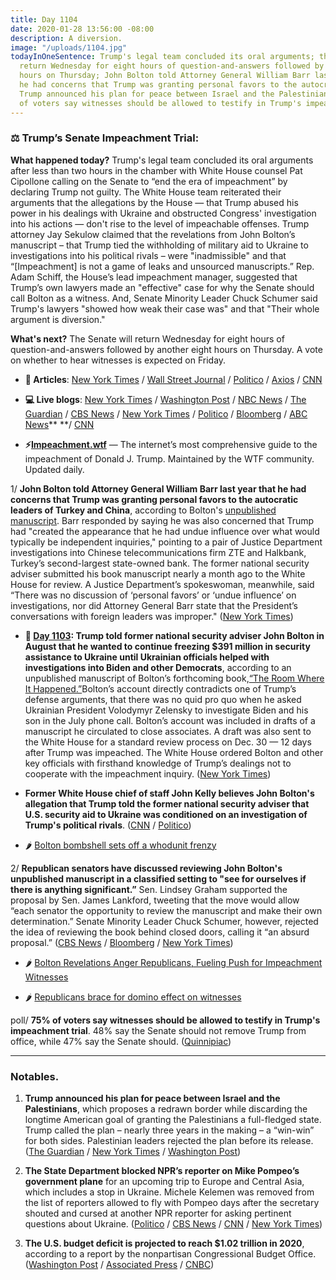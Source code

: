 ```yaml
---
title: Day 1104
date: 2020-01-28 13:56:00 -08:00
description: A diversion.
image: "/uploads/1104.jpg"
todayInOneSentence: Trump's legal team concluded its oral arguments; the Senate will
  return Wednesday for eight hours of question-and-answers followed by another eight
  hours on Thursday; John Bolton told Attorney General William Barr last year that
  he had concerns that Trump was granting personal favors to the autocratic leaders;
  Trump announced his plan for peace between Israel and the Palestinians; and 75%
  of voters say witnesses should be allowed to testify in Trump's impeachment trial.
---
```


### ⚖️ Trump’s Senate Impeachment Trial:

**What happened today?** Trump's legal team concluded its oral arguments after less than two hours in the chamber with White House counsel Pat Cipollone calling on the Senate to “end the era of impeachment” by declaring Trump not guilty. The White House team reiterated their arguments that the allegations by the House — that Trump abused his power in his dealings with Ukraine and obstructed Congress' investigation into his actions — don't rise to the level of impeachable offenses. Trump attorney Jay Sekulow claimed that the revelations from John Bolton’s manuscript – that Trump tied the withholding of military aid to Ukraine to investigations into his political rivals – were "inadmissible" and that “\[Impeachment\] is not a game of leaks and unsourced manuscripts.” Rep. Adam Schiff, the House’s lead impeachment manager, suggested that Trump’s own lawyers made an "effective" case for why the Senate should call Bolton as a witness. And, Senate Minority Leader Chuck Schumer said Trump's lawyers "showed how weak their case was" and that "Their whole argument is diversion."

**What's next?** The Senate will return Wednesday for eight hours of question-and-answers followed by another eight hours on Thursday. A vote on whether to hear witnesses is expected on Friday.

* **📝 Articles**: [New York Times](https://www.nytimes.com/2020/01/28/us/politics/donald-trump.html) / [Wall Street Journal](https://www.wsj.com/articles/trump-defense-team-to-close-arguments-complicated-by-bolton-reports-11580215229) / [Politico](https://www.politico.com/news/2020/01/28/trump-impeachment-defense-senate-trial-107544?cid=impch_m) / [Axios](https://www.axios.com/trump-impeachment-trial-recap-day-6-republicans-close-faf7a5bf-27ae-431f-a47c-618522f85a7c.html) / [CNN](https://www.cnn.com/2020/01/28/politics/republican-trump-aid-impeachable/index.html)

* **💻 Live blogs**: [New York Times](https://www.nytimes.com/live/2020/impeachment-trial-live-01-28) / [Washington Post](https://www.washingtonpost.com/politics/impeachment-trial-live-updates/2020/01/28/8fadd30e-41bd-11ea-aa6a-083d01b3ed18_story.html) / [NBC News](https://www.nbcnews.com/politics/trump-impeachment-inquiry/live-blog/trump-impeachment-trial-live-coverage-president-s-defense-begins-day-n1123301) / [The Guardian](https://www.theguardian.com/us-news/live/2020/jan/28/trump-impeachment-trial-live-news-bolton-witnesses-romney-collins-2020-latest-updates) / [CBS News](https://www.cbsnews.com/live-updates/impeachment-trial-trump-day-7-defense-2020-01-28-live-updating/) / [New York Times](https://www.nytimes.com/2020/01/27/us/politics/impeachment-live.html) / [Politico](https://www.politico.com/news/2020/01/28/senate-impeachment-trial-live-coverage-and-highlights-107534) / [Bloomberg](https://www.bloomberg.com/news/articles/2020-01-28/trump-lawyers-to-finish-defense-argument-impeachment-update) / [ABC News](https://abcnews.go.com/Politics/senate-impeachment-trial-live-updates-trump-legal-team/story?id=68584065)** **/ [CNN](https://www.cnn.com/politics/live-news/trump-impeachment-trial-01-28-20/index.html) 

* **⚡️[Impeachment.wtf](https://talk.whatthefuckjusthappenedtoday.com/t/the-impeachment-of-president-donald-j-trump/4547)** — The internet’s most comprehensive guide to the impeachment of Donald J. Trump. Maintained by the WTF community. Updated daily.

1/ **John Bolton told Attorney General William Barr last year that he had concerns that Trump was granting personal favors to the autocratic leaders of Turkey and China**, according to Bolton's [unpublished manuscript](https://amzn.to/36A85S8). Barr responded by saying he was also concerned that Trump had "created the appearance that he had undue influence over what would typically be independent inquiries," pointing to a pair of Justice Department investigations into Chinese telecommunications firm ZTE and Halkbank, Turkey’s second-largest state-owned bank. The former national security adviser submitted his book manuscript nearly a month ago to the White House for review. A Justice Department’s spokeswoman, meanwhile, said “There was no discussion of ‘personal favors’ or ‘undue influence’ on investigations, nor did Attorney General Barr state that the President’s conversations with foreign leaders was improper." ([New York Times](https://www.nytimes.com/2020/01/27/us/politics/john-bolton-trump-book-barr.html))

* **📌 [Day 1103](https://whatthefuckjusthappenedtoday.com/2020/01/27/day-1103/#1-trump-told-former-national-securit): Trump told former national security adviser John Bolton in August that he wanted to continue freezing $391 million in security assistance to Ukraine until Ukrainian officials helped with investigations into Biden and other Democrats**, according to an unpublished manuscript of Bolton’s forthcoming book,[“The Room Where It Happened.”](https://amzn.to/36zod6u)Bolton’s account directly contradicts one of Trump’s defense arguments, that there was no quid pro quo when he asked Ukrainian President Volodymyr Zelensky to investigate Biden and his son in the July phone call. Bolton’s account was included in drafts of a manuscript he circulated to close associates. A draft was also sent to the White House for a standard review process on Dec. 30 — 12 days after Trump was impeached. The White House ordered Bolton and other key officials with firsthand knowledge of Trump’s dealings not to cooperate with the impeachment inquiry. ([New York Times](https://www.nytimes.com/2020/01/26/us/politics/trump-bolton-book-ukraine.html))

* **Former White House chief of staff John Kelly believes John Bolton's allegation that Trump told the former national security adviser that U.S. security aid to Ukraine was conditioned on an investigation of Trump's political rivals**. ([CNN](https://www.cnn.com/2020/01/28/politics/john-kelly-believes-john-bolton/index.html) / [Politico](https://www.politico.com/news/2020/01/28/john-kelly-believe-john-bolton-107739))

* 🌶 [Bolton bombshell sets off a whodunit frenzy](https://www.politico.com/news/2020/01/27/john-bolton-book-impeachment-trial-106714)

2/ **Republican senators have discussed reviewing John Bolton's unpublished manuscript in a classified setting to "see for ourselves if there is anything significant.”** Sen. Lindsey Graham supported the proposal by Sen. James Lankford, tweeting that the move would allow “each senator the opportunity to review the manuscript and make their own determination.” Senate Minority Leader Chuck Schumer, however, rejected the idea of reviewing the book behind closed doors, calling it “an absurd proposal.” ([CBS News](https://www.cbsnews.com/news/lindsey-graham-bolton-manuscript-review-proposal-classified-setting/) / [Bloomberg](https://www.bloomberg.com/news/articles/2020-01-28/trump-lawyers-to-finish-defense-argument-impeachment-update) / [New York Times](https://www.nytimes.com/2020/01/28/us/politics/donald-trump.html#link-6cd8b393))

* 🌶 [Bolton Revelations Anger Republicans, Fueling Push for Impeachment Witnesses](https://www.nytimes.com/2020/01/27/us/politics/john-bolton-impeachment-witness.html)

* 🌶 [Republicans brace for domino effect on witnesses](https://www.axios.com/republicans-brace-for-domino-effect-on-witnesses-ed8cd281-e2b6-4b25-aa20-87c0d16ac07c.html)

poll/ **75% of voters say witnesses should be allowed to testify in Trump's impeachment trial**. 48% say the Senate should not remove Trump from office, while 47% say the Senate should. ([Quinnipiac](https://poll.qu.edu/national/release-detail?ReleaseID=3654))

---

### Notables.

1. **Trump announced his plan for peace between Israel and the Palestinians**, which proposes a redrawn border while discarding the longtime American goal of granting the Palestinians a full-fledged state. Trump called the plan – nearly three years in the making – a “win-win” for both sides. Palestinian leaders rejected the plan before its release. ([The Guardian](https://www.theguardian.com/world/2020/jan/28/donald-trump-middle-east-peace-plan-israel-netanyahu-palestinians) / [New York Times](https://www.nytimes.com/2020/01/28/world/middleeast/peace-plan.html) / [Washington Post](https://www.washingtonpost.com/politics/trump-set-to-release-long-awaited-mideast-peace-package-seen-as-generous-to-israel/2020/01/28/883e3d50-41d3-11ea-b5fc-eefa848cde99_story.html))

2. **The State Department blocked NPR’s reporter on Mike Pompeo’s government plane** for an upcoming trip to Europe and Central Asia, which includes a stop in Ukraine. Michele Kelemen was removed from the list of reporters allowed to fly with Pompeo days after the secretary shouted and cursed at another NPR reporter for asking pertinent questions about Ukraine. ([Politico](https://www.politico.com/news/2020/01/27/npr-reporter-pompeo-clash-plane-106969) / [CBS News](https://www.cbsnews.com/news/state-department-denies-npr-reporter-michele-kelemen-a-spot-on-pompeos-plane-after-heated-interview-today-2020-01-27/) / [CNN](https://www.cnn.com/2020/01/27/media/npr-mike-pompeo-state-department/index.html) / [New York Times](https://www.nytimes.com/2020/01/27/us/politics/mike-pompeo-npr-mary-louise-kelly.html))

3. **The U.S. budget deficit is projected to reach $1.02 trillion in 2020**, according to a report by the nonpartisan Congressional Budget Office. ([Washington Post](https://www.washingtonpost.com/business/2020/01/28/us-deficit-eclipse-1-trillion-2020-cbo-says-fiscal-imbalance-continues-widen/) / [Associated Press](https://apnews.com/e37387f5157a90b95d775afe7ca67fdd) / [CNBC](https://www.cnbc.com/2020/01/28/us-budget-deficit-to-break-1-trillion-in-fiscal-2020-cbo-says.html))